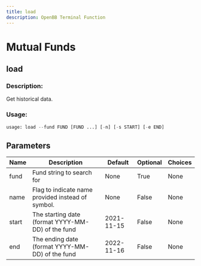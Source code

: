 ```yaml
---
title: load
description: OpenBB Terminal Function
---
```


# Mutual Funds

## load

### Description: 

Get historical data.

### Usage: 
```python
usage: load --fund FUND [FUND ...] [-n] [-s START] [-e END]
```

## Parameters

| Name | Description | Default | Optional | Choices |
| ---- | ----------- | ------- | -------- | ------- |
| fund | Fund string to search for | None | True | None |
| name | Flag to indicate name provided instead of symbol. | None | False | None |
| start | The starting date (format YYYY-MM-DD) of the fund | 2021-11-15 | False | None |
| end | The ending date (format YYYY-MM-DD) of the fund | 2022-11-16 | False | None |


